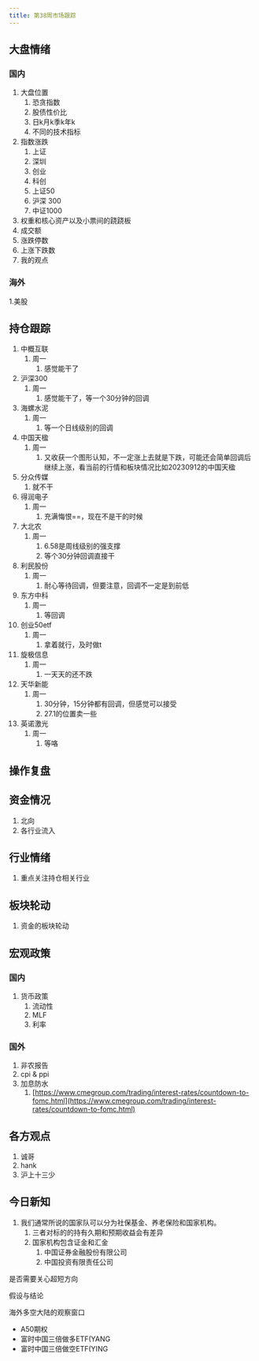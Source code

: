 ```yaml
---
title: 第38周市场跟踪
---
```

## 大盘情绪

### 国内
1. 大盘位置
    1. 恐贪指数
    2. 股债性价比
    3. 日k月k季k年k
    4. 不同的技术指标
2. 指数涨跌
    1. 上证
    2. 深圳
    3. 创业
    4. 科创
    5. 上证50 
    6. 沪深 300
    7. 中证1000
3. 权重和核心资产以及小票间的跷跷板
4. 成交额
5. 涨跌停数
6. 上涨下跌数
7. 我的观点
### 海外
1.美股

## 持仓跟踪
1. 中概互联
   1. 周一
      1. 感觉能干了
2. 沪深300
   1. 周一
      1. 感觉能干了，等一个30分钟的回调
3. 海螺水泥
   1. 周一
      1. 等一个日线级别的回调
4. 中国天楹
   1. 周一
      1. 又收获一个图形认知，不一定涨上去就是下跌，可能还会简单回调后继续上涨，看当前的行情和板块情况比如20230912的中国天楹
5. 分众传媒
   1. 就不干
6. 得润电子
   1. 周一
      1. 充满悔恨==，现在不是干的时候
7. 大北农
   1. 周一
      1. 6.58是周线级别的强支撑
      2. 等个30分钟回调直接干
8. 利民股份
   1. 周一
      1. 耐心等待回调，但要注意，回调不一定是到前低
9. 东方中科
   1.  周一
       1.  等回调
10. 创业50etf
    1.  周一
        1.  拿着就行，及时做t
11. 旋极信息
    1.  周一
        1.  一天天的还不跌
12. 天华新能
    1.  周一
        1.  30分钟，15分钟都有回调，但感觉可以接受
        2.  27.1的位置卖一些
13. 英诺激光
    1.  周一
        1.  等咯



## 操作复盘

## 资金情况
1. 北向
2. 各行业流入

## 行业情绪
1. 重点关注持仓相关行业

## 板块轮动
1. 资金的板块轮动

## 宏观政策

### 国内
1. 货币政策
   1. 流动性
   2. MLF
   3. 利率
### 国外
1. 非农报告
2. cpi & ppi
3. 加息防水
    1. [https://www.cmegroup.com/trading/interest-rates/countdown-to-fomc.html](https://www.cmegroup.com/trading/interest-rates/countdown-to-fomc.html)

## 各方观点
1. 诚哥
2. hank
3. 沪上十三少

## 今日新知
1. 我们通常所说的国家队可以分为社保基金、养老保险和国家机构。
   1. 三者对标的的持有久期和预期收益会有差异
   2. 国家机构包含证金和汇金
      1. 中国证券金融股份有限公司
      2. 中国投资有限责任公司

是否需要关心超短方向

假设与结论

海外多空大陆的观察窗口

* A50期权
* 富时中国三倍做多ETF(YANG
* 富时中国三倍做空ETF(YING

